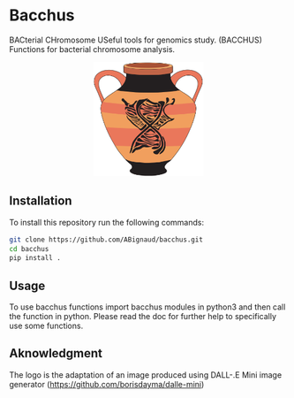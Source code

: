 # Bacchus

BACterial CHromosome USeful tools for genomics study. (BACCHUS)
Functions for bacterial chromosome analysis.


<p align="center">
  <img src="image/logo.png" width="200">
</p>


## Installation

To install this repository run the following commands:

```bash  
git clone https://github.com/ABignaud/bacchus.git
cd bacchus
pip install .
```

## Usage

To use bacchus functions import bacchus modules in python3 and then call the
function in python. Please read the doc for further help to specifically use
some functions.

## Aknowledgment 

The logo is the adaptation of an image produced using DALL-.E Mini image
generator (https://github.com/borisdayma/dalle-mini)